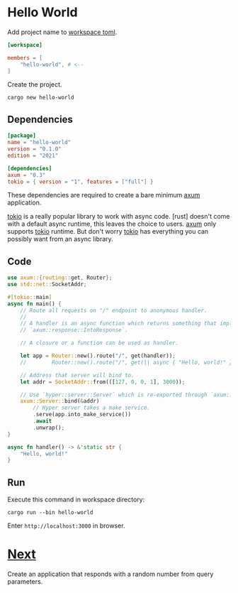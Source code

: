 # Hello World

Add project name to [workspace toml](workspace/Cargo.toml).

```toml
[workspace]

members = [
    "hello-world", # <--
]
```

Create the project.

```
cargo new hello-world
```

## Dependencies

```toml
[package]
name = "hello-world"
version = "0.1.0"
edition = "2021"

[dependencies]
axum = "0.3"
tokio = { version = "1", features = ["full"] }
```

These dependencies are required to create a bare minimum [axum] application.

[tokio] is a really popular library to work with async code. [rust] doesn't
come with a default async runtime, this leaves the choice to users. [axum] only
supports [tokio] runtime. But don't worry [tokio] has everything you can
possibly want from an async library.

## Code

```rust
use axum::{routing::get, Router};
use std::net::SocketAddr;

#[tokio::main]
async fn main() {
    // Route all requests on "/" endpoint to anonymous handler.
    //
    // A handler is an async function which returns something that implements
    // `axum::response::IntoResponse`.

    // A closure or a function can be used as handler.

    let app = Router::new().route("/", get(handler));
    //        Router::new().route("/", get(|| async { "Hello, world!" }));

    // Address that server will bind to.
    let addr = SocketAddr::from(([127, 0, 0, 1], 3000));

    // Use `hyper::server::Server` which is re-exported through `axum::Server` to serve the app.
    axum::Server::bind(&addr)
        // Hyper server takes a make service.
        .serve(app.into_make_service())
        .await
        .unwrap();
}

async fn handler() -> &'static str {
    "Hello, world!"
}
```

## Run

Execute this command in workspace directory:

```
cargo run --bin hello-world
```

Enter `http://localhost:3000` in browser.

# [Next](04-generate-random-number.md)

Create an application that responds with a random number from query parameters.

[axum]: https://crates.io/crates/axum
[tokio]: https://crates.io/crates/tokio
